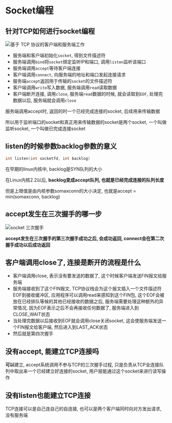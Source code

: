 # Socket编程

## 针对TCP如何进行socket编程

![基于 TCP 协议的客户端和服务端工作](https://imgconvert.csdnimg.cn/aHR0cHM6Ly9jZG4uanNkZWxpdnIubmV0L2doL3hpYW9saW5jb2Rlci9JbWFnZUhvc3QyLyVFOCVBRSVBMSVFNyVBRSU5NyVFNiU5QyVCQSVFNyVCRCU5MSVFNyVCQiU5Qy9UQ1AtJUU0JUI4JTg5JUU2JUFDJUExJUU2JThGJUExJUU2JTg5JThCJUU1JTkyJThDJUU1JTlCJTlCJUU2JUFDJUExJUU2JThDJUE1JUU2JTg5JThCLzM0LmpwZw?x-oss-process=image/format,png)

- 服务端和客户端初始化`socket`, 得到文件描述符
- 服务端调用`bind`将`socket`绑定监听IP和端口, 调用`listen`监听该端口
- 服务端调用`accept`等待客户端连接
- 客户端调用`connect`, 向服务端的地址和端口发起连接请求
- 服务端`accept`返回用于传输的`socket`的文件描述符
- 客户端调用`write`写入数据, 服务端调用`read`读取数据
- 客户端断开连接, 调用`close`, 服务端`read`数据的时候, 就会读取到`EOF`, 处理完数据以后, 服务端就会调用`close`

服务端调用accept时, 返回的时一个已经完成连接的socket, 后续用来传输数据

所以用于监听端口的socket和真正用来传输数据的socket是两个socket, 一个叫做监听socket, 一个叫做已完成连接socket

## listen的时候参数backlog参数的意义

```c
int listen(int socketfd, int backlog)
```

在早期的linux内核中, backlog是SYN队列的大小

在Linux内核2.2以后, **backlog变成accept队列, 也就是已经完成连接的队列长度**

但是上限值是由内核参数somaxconn的大小决定, 也就是accept = min(somaxconn, backlog)

## accept发生在三次握手的哪一步

![socket 三次握手](https://cdn.xiaolincoding.com/gh/xiaolincoder/ImageHost4/网络/socket三次握手.drawio.png)

**accept发生在三次握手的第三次握手成功之后, 会成功返回, connect会在第二次握手成功以后成功返回**

## 客户端调用close了, 连接是断开的流程是什么

- 客户端调用close, 表示没有要发送的数据了, 这个时候客户端发送FIN报文给服务端
- 服务端接收到了这个FIN报文, TCP协议栈会为这个报文插入一个文件描述符EOF到接收缓冲区, 应用程序可以调用read来感知到这个FIN包, 这个EOF会被放在已经排队等候的其他已经接收的数据之后, 服务端需要处理这种额外的异常情况, 因为EOF表示之后不会再接收任何数据了, 服务端进入到CLOSE_WAIT状态
- 当处理完数据以后接收到EOF就会调用close关闭socket, 这会使服务端发送一个FIN报文给客户端, 然后进入到LAST_ACK状态
- 然后就是第四次握手

## 没有accept, 能建立TCP连接吗

**可以**建立, accept系统调用不参与TCP的三次握手过程, 只是负责从TCP全连接队列中取出来一个已经建立好连接的socket, 用户层能通过这个socket来进行读写操作

## 没有listen也能建立TCP连接

TCP连接可以是自己连自己的自连接, 也可以是两个客户端同时向对方发出请求, 没有服务端